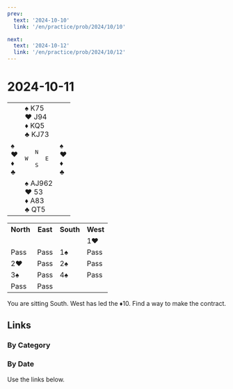 ```yaml
---
prev:
  text: '2024-10-10'
  link: '/en/practice/prob/2024/10/10'

next:
  text: '2024-10-12'
  link: '/en/practice/prob/2024/10/12'
---
```


# 2024-10-11

<table class="deal">
	<tr>
		<td></td>
		<td>♠ K75<br>♥ J94<br>♦ KQ5<br>♣ KJ73</td>
		<td></td>
	</tr>
	<tr>
		<td>♠ <br>♥ <br>♦ <br>♣ </td>
		<td><pre>   N<br>W     E<br>   S</pre></td>
		<td>♠ <br>♥ <br>♦ <br>♣ </td>
	</tr>
	<tr>
		<td></td>
		<td>♠ AJ962<br>♥ 53<br>♦ A83<br>♣ QT5</td>
		<td></td>
	</tr>
</table>

<table class="auction">
	<tr>
		<th>North</th>
		<th>East</th>
		<th>South</th>
		<th>West</th>
	</tr>
	<tr>
		<td></td>
		<td></td>
		<td></td>
		<td>1♥</td>
	</tr>
	<tr>
		<td>Pass</td>
		<td>Pass</td>
		<td>1♠</td>
		<td>Pass</td>
	</tr>
	<tr>
		<td>2♥</td>
		<td>Pass</td>
		<td>2♠</td>
		<td>Pass</td>
	</tr>
	<tr>
		<td>3♠</td>
		<td>Pass</td>
		<td>4♠</td>
		<td>Pass</td>
	</tr>
	<tr>
		<td>Pass</td>
		<td>Pass</td>
		<td></td>
		<td></td>
	</tr>
</table>

You are sitting South. West has led the ♦10. Find a way to make the contract.

## Links

[<Badge type="tip" text="Check Solution"/>](/en/learning/prob/2024/10/11)

### By Category

[<Badge type="tip" text="<--"/>](/en/practice/prob/2024/10/10)
[<Badge type="tip" text="Calendar"/>](/en/practice/calendar/2024/10)
[<Badge type="tip" text="-->"/>](/en/practice/prob/2024/10/12)

### By Date

Use the links below.